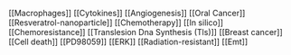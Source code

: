 [[Macrophages]]
[[Cytokines]]
[[Angiogenesis]]
[[Oral Cancer]]
[[Resveratrol-nanoparticle]]
[[Chemotherapy]]
[[In silico]]
[[Chemoresistance]]
[[Translesion Dna Synthesis (Tls)]]
[[Breast cancer]]
[[Cell death]]
[[PD98059]]
[[ERK]]
[[Radiation-resistant]]
[[Emt]]
